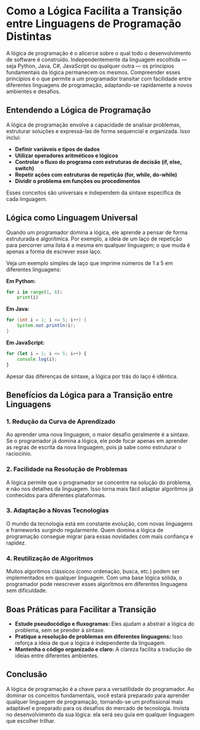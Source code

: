 
# Como a Lógica Facilita a Transição entre Linguagens de Programação Distintas

A lógica de programação é o alicerce sobre o qual todo o desenvolvimento de software é construído. Independentemente da linguagem escolhida — seja Python, Java, C#, JavaScript ou qualquer outra — os princípios fundamentais da lógica permanecem os mesmos. Compreender esses princípios é o que permite a um programador transitar com facilidade entre diferentes linguagens de programação, adaptando-se rapidamente a novos ambientes e desafios.

## Entendendo a Lógica de Programação

A lógica de programação envolve a capacidade de analisar problemas, estruturar soluções e expressá-las de forma sequencial e organizada. Isso inclui:

- **Definir variáveis e tipos de dados**
- **Utilizar operadores aritméticos e lógicos**
- **Controlar o fluxo do programa com estruturas de decisão (if, else, switch)**
- **Repetir ações com estruturas de repetição (for, while, do-while)**
- **Dividir o problema em funções ou procedimentos**

Esses conceitos são universais e independem da sintaxe específica de cada linguagem.

## Lógica como Linguagem Universal

Quando um programador domina a lógica, ele aprende a pensar de forma estruturada e algorítmica. Por exemplo, a ideia de um laço de repetição para percorrer uma lista é a mesma em qualquer linguagem; o que muda é apenas a forma de escrever esse laço.

Veja um exemplo simples de laço que imprime números de 1 a 5 em diferentes linguagens:

**Em Python:**
```python
for i in range(1, 6):
    print(i)
```

**Em Java:**
```java
for (int i = 1; i <= 5; i++) {
    System.out.println(i);
}
```

**Em JavaScript:**
```javascript
for (let i = 1; i <= 5; i++) {
    console.log(i);
}
```

Apesar das diferenças de sintaxe, a lógica por trás do laço é idêntica.

## Benefícios da Lógica para a Transição entre Linguagens

### 1. **Redução da Curva de Aprendizado**
Ao aprender uma nova linguagem, o maior desafio geralmente é a sintaxe. Se o programador já domina a lógica, ele pode focar apenas em aprender as regras de escrita da nova linguagem, pois já sabe como estruturar o raciocínio.

### 2. **Facilidade na Resolução de Problemas**
A lógica permite que o programador se concentre na solução do problema, e não nos detalhes da linguagem. Isso torna mais fácil adaptar algoritmos já conhecidos para diferentes plataformas.

### 3. **Adaptação a Novas Tecnologias**
O mundo da tecnologia está em constante evolução, com novas linguagens e frameworks surgindo regularmente. Quem domina a lógica de programação consegue migrar para essas novidades com mais confiança e rapidez.

### 4. **Reutilização de Algoritmos**
Muitos algoritmos clássicos (como ordenação, busca, etc.) podem ser implementados em qualquer linguagem. Com uma base lógica sólida, o programador pode reescrever esses algoritmos em diferentes linguagens sem dificuldade.

## Boas Práticas para Facilitar a Transição

- **Estude pseudocódigo e fluxogramas:** Eles ajudam a abstrair a lógica do problema, sem se prender à sintaxe.
- **Pratique a resolução de problemas em diferentes linguagens:** Isso reforça a ideia de que a lógica é independente da linguagem.
- **Mantenha o código organizado e claro:** A clareza facilita a tradução de ideias entre diferentes ambientes.

## Conclusão

A lógica de programação é a chave para a versatilidade do programador. Ao dominar os conceitos fundamentais, você estará preparado para aprender qualquer linguagem de programação, tornando-se um profissional mais adaptável e preparado para os desafios do mercado de tecnologia. Invista no desenvolvimento da sua lógica: ela será seu guia em qualquer linguagem que escolher trilhar.
```
